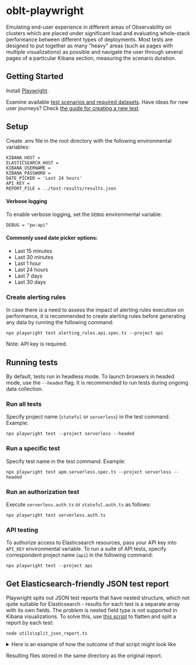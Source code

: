 # oblt-playwright

Emulating end-user experience in different areas of Observability on clusters which are placed under significant load and evaluating whole-stack performance between different types of deployments. Most tests are designed to put together as many "heavy" areas (such as pages with multiple visualizations) as possible and navigate the user through several pages of a particular Kibana section, measuring the scenario duration.

## Getting Started
Install [Playwright](https://playwright.dev/docs/intro).

Examine available [test scenarios and required datasets](https://github.com/elastic/oblt-playwright/blob/main/docs/data_mapping.md).
Have ideas for new user journeys? Check [the guide for creating a new test](https://github.com/elastic/oblt-playwright/blob/main/docs/guidelines.md).

## Setup 

Create .env file in the root directory with the following environmental variables:

```
KIBANA_HOST = 
ELASTICSEARCH_HOST =
KIBANA_USERNAME = 
KIBANA_PASSWORD = 
DATE_PICKER = 'Last 24 hours'
API_KEY = 
REPORT_FILE = ../test-results/results.json
```

#### Verbose logging

To enable verbose logging, set the `DEBUG` environmental variable:
```
DEBUG = "pw:api"
```

#### Commonly used date picker options:

- Last 15 minutes
- Last 30 minutes
- Last 1 hour
- Last 24 hours
- Last 7 days
- Last 30 days

### Create alerting rules

In case there is a need to assess the impact of alerting rules execution on performance, it is recommended to create alerting rules before generating any data by running the following command: 

```
npx playwright test alerting_rules.api.spec.ts --project api
```

Note: API key is required.

## Running tests

By default, tests run in headless mode. To launch browsers in headed mode, use the `--headed` flag.
It is recommended to run tests during ongoing data collection.

### Run all tests

Specify project name (`stateful` or `serverless`) in the test command. Example:

```
npx playwright test --project serverless --headed
```

### Run a specific test

Specify test name in the test command. Example:

```
npx playwright test apm.serverless.spec.ts --project serverless --headed
```

### Run an authorization test

Execute `serverless.auth.ts` or `stateful.auth.ts` as follows:

```
npx playwright test serverless.auth.ts
```

### API testing

To authorize access to Elasticsearch resources, pass your API key into `API_KEY` environmental variable. To run a suite of API tests, specify correspondent project name (`api`) in the following command:

```
npx playwright test --project api
```

## Get Elasticsearch-friendly JSON test report 

Playwright spits out JSON test reports that have nested structure, which not quite suitable for Elasticsearch - results for each test is a separate array with its own fields. The problem is nested field type is not supported in Kibana visualizations. To solve this, use [this script](https://github.com/elastic/oblt-playwright/blob/main/utils/split_json_report.ts) to flatten and split a report by each test:

```
node utils\split_json_report.ts
```
<details>
<summary>Here is an example of how the outcome of that script might look like</summary>

```
{
  "title": "Infrastructure - Cluster Overview dashboard",
  "startTime": "2024-02-02T12:50:18.767Z",
  "status": "passed",
  "duration": 59414,
  "step01": 4351,
  "step02": 1064,
  "step03": 24160,
  "workerIndex": 1,
  "retry": 0,
  "errors": [],
  "timeout": 300000
}
```
</details>

Resulting files stored in the same directory as the original report.